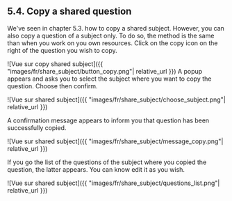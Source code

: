 ## 5.4. Copy a shared question

We've seen in chapter 5.3. how to copy a shared subject. However, you can also copy a question of a subject only. To do so, the method is the same than when you work on you own resources. Click on the copy icon on the right of the question you wish to copy.

![Vue sur copy shared subject]({{ "images/fr/share_subject/button_copy.png"| relative_url }})
A popup appears and asks you to select the subject where you want to copy the question. Choose then confirm.

![Vue sur shared subject]({{ "images/fr/share_subject/choose_subject.png"| relative_url }})

A confirmation message appears to inform you that question has been successfully copied.

![Vue sur shared subject]({{ "images/fr/share_subject/message_copy.png"| relative_url }})

If you go the list of the questions of the subject where you copied the question, the latter appears. You can know edit it as you wish.

![Vue sur shared subject]({{ "images/fr/share_subject/questions_list.png"| relative_url }})


